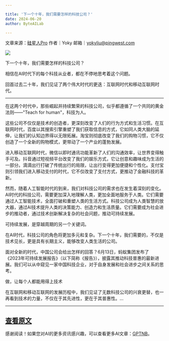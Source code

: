 ```yaml
---

title: '下一个十年，我们需要怎样的科技公司？'
date: 2024-06-20
author: ByteAILab

---
```


文章来源：[硅星人Pro](https://mp.weixin.qq.com/s/SXCm6Nywwa_q7B-OE5RwOQ)
作者｜Yoky
邮箱｜yokyliu@pingwest.com

![](http://www.jesonc.com/upload/3B33CB85B496C0CB6FBA4C2BD79320AD/1718764476299/Fnhh4EuazJXjEXBA46B8EH4NcL_u.png)

下一个十年，我们需要怎样的科技公司？

相信在AI时代下的每个科技从业者，都在不停地思考着这个问题。

回首过去二十年，我们见证了两个伟大时代的更迭：互联网时代和移动互联网时代。

---


在这两个时代中，那些崛起并持续繁荣的科技公司，似乎都遵循了一个共同的黄金法则——"Teach for human"，科技为人。

这些公司不仅仅是技术的创造者，更深刻改变了人们的行为方式和生活习惯。在互联网时代，百度以其搜索引擎重塑了我们获取信息的方式，它如同人类大脑的延伸，让我们的认知边界得以无限拓展。淘宝则彻底改变了我们的购物习惯，它不仅创造了一个全新的购物模式，更带动了一个产业的蓬勃发展。

进入移动互联网时代，微信以即时通讯功能革新了人们的沟通效率，让世界变得触手可及。抖音通过短视频平台改变了我们的娱乐方式，它让创意和趣味成为生活的一部分。滴滴出行打破了传统出行的局限，让出行变得更加便捷和个性化。支付宝则引领我们进入移动支付的时代，它不仅改变了支付方式，更推动了金融科技的革新。

然而，随着人工智能时代的到来，我们对科技公司的需求也在发生着深刻的变化。AI时代的科技公司，需要更加深入地理解人类，更加全面地服务于人类。它们需要通过人工智能技术，全面打破和重塑人类的生活方式。科技公司成为人类智慧的放大器，通过AI技术提升人类的决策能力、创造力和生活质量。它们需要成为社会进步的推动者，通过技术创新解决复杂的社会问题，推动可持续发展。

可持续发展，是穿越周期的另一个关键词。

在AI时代，科技公司的角色将更加多元和复杂。下一个十年，我们需要的，不仅是技术见长，更是具有长期主义，能够改变人类生活的公司。

面对全新的时代，中国公司会给出怎样的回答？6月13日，蚂蚁集团发布了《2023年可持续发展报告》（以下简称《报告》），披露其推动科技普惠的最新进展。我们可以从中窥见一家中国科技企业，对于自身发展和社会进步之间关系的思考。

做，让每个人都能用得上技术

在互联网和移动互联网的发展历程中，我们见证了无数科技公司的兴衰更替，也一再看到技术的力量，不仅在于其先进性，更在于其普惠性。...

---

[查看原文](https://www.aixinzhijie.com/article/6846072)
---
感谢阅读！如果您对AI的更多资讯感兴趣，可以查看更多AI文章：[GPTNB](https://gptnb.com)。